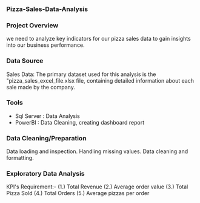 ### Pizza-Sales-Data-Analysis
### Project Overview
we need to analyze key indicators for our pizza sales data to gain insights into our business performance.
### Data Source
Sales Data: The primary dataset used for this analysis is the "pizza_sales_excel_file.xlsx file, containing detailed information about each sale made by the company.
### Tools
- Sql Server : Data Analysis
- PowerBI : Data Cleaning, creating dashboard report
### Data Cleaning/Preparation
Data loading and inspection.
Handling missing values.
Data cleaning and formatting.
### Exploratory Data Analysis
KPI's Requirement:-
(1.) Total Revenue
(2.) Average order value
(3.) Total Pizza Sold
(4.) Total Orders
(5.) Average pizzas per order



